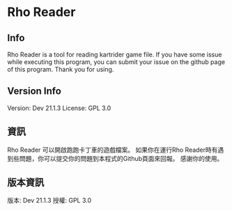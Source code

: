 Rho Reader
======
Info
------
Rho Reader is a tool for reading kartrider game file.
If you have some issue while executing this program, you can submit your issue on the github page of this program.
Thank you for using.


Version Info
------
Version: Dev 21.1.3
License: GPL 3.0


資訊
------
Rho Reader 可以開啟跑跑卡丁車的遊戲檔案。
如果你在運行Rho Reader時有遇到些問題，你可以提交你的問題到本程式的Github頁面來回報。
感謝你的使用。


版本資訊
------
版本: Dev 21.1.3
授權: GPL 3.0